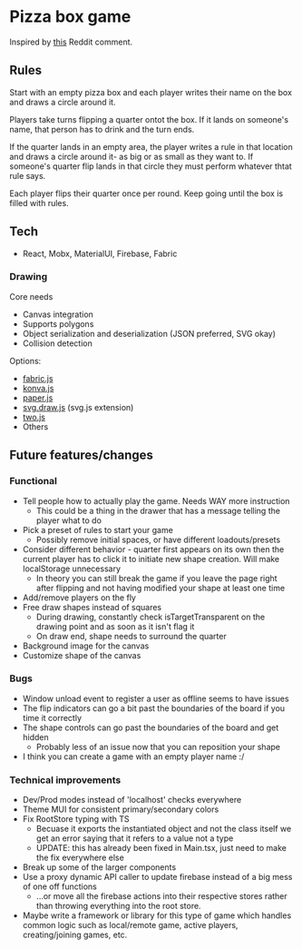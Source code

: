 # Pizza box game
Inspired by [this](https://www.reddit.com/r/AskReddit/comments/7m6g6h/drinkers_of_reddit_what_are_some_insanely_good/drs4wil/) Reddit comment.

## Rules
Start with an empty pizza box and each player writes their name on the box and draws a circle around it.

Players take turns flipping a quarter ontot the box. If it lands on someone's name, that person has to drink and the turn ends.

If the quarter lands in an empty area, the player writes a rule in that location and draws a circle around it- as big or as small as they want to. If someone's quarter flip lands in that circle they must perform whatever thtat rule says.

Each player flips their quarter once per round. Keep going until the box is filled with rules.

## Tech
* React, Mobx, MaterialUI, Firebase, Fabric

### Drawing
Core needs
* Canvas integration
* Supports polygons
* Object serialization and deserialization (JSON preferred, SVG okay)
* Collision detection

Options:
* [fabric.js](http://fabricjs.com/)
* [konva.js](https://konvajs.org/)
* [paper.js](http://paperjs.org/)
* [svg.draw.js](https://github.com/svgdotjs/svg.draw.js) (svg.js extension)
* [two.js](https://two.js.org/)
* Others

## Future features/changes
### Functional
* Tell people how to actually play the game. Needs WAY more instruction
  * This could be a thing in the drawer that has a message telling the player what to do
* Pick a preset of rules to start your game
  * Possibly remove initial spaces, or have different loadouts/presets
* Consider different behavior - quarter first appears on its own then the current player has to click it to initiate new shape creation. Will make localStorage unnecessary
  * In theory you can still break the game if you leave the page right after flipping and not having modified your shape at least one time
* Add/remove players on the fly
* Free draw shapes instead of squares
  * During drawing, constantly check isTargetTransparent on the drawing point and as soon as it isn't flag it
  * On draw end, shape needs to surround the quarter
* Background image for the canvas
* Customize shape of the canvas

### Bugs
* Window unload event to register a user as offline seems to have issues
* The flip indicators can go a bit past the boundaries of the board if you time it correctly
* The shape controls can go past the boundaries of the board and get hidden
  * Probably less of an issue now that you can reposition your shape
* I think you can create a game with an empty player name :/

### Technical improvements
* Dev/Prod modes instead of 'localhost' checks everywhere
* Theme MUI for consistent primary/secondary colors
* Fix RootStore typing with TS
  * Becuase it exports the instantiated object and not the class itself we get an error saying that it refers to a value not a type
  * UPDATE: this has already been fixed in Main.tsx, just need to make the fix everywhere else
* Break up some of the larger components
* Use a proxy dynamic API caller to update firebase instead of a big mess of one off functions
  * ...or move all the firebase actions into their respective stores rather than throwing everything into the root store. 
* Maybe write a framework or library for this type of game which handles common logic such as local/remote game, active players, creating/joining games, etc.